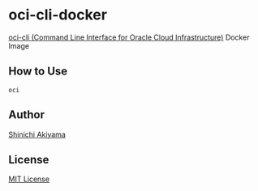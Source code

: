 oci-cli-docker
==============

[oci-cli (Command Line Interface for Oracle Cloud Infrastructure)](https://github.com/oracle/oci-cli) Docker Image

How to Use
----------

```console
oci
```

Author
------

[Shinichi Akiyama](https://github.com/shakiyam)

License
-------

[MIT License](https://opensource.org/licenses/MIT)
